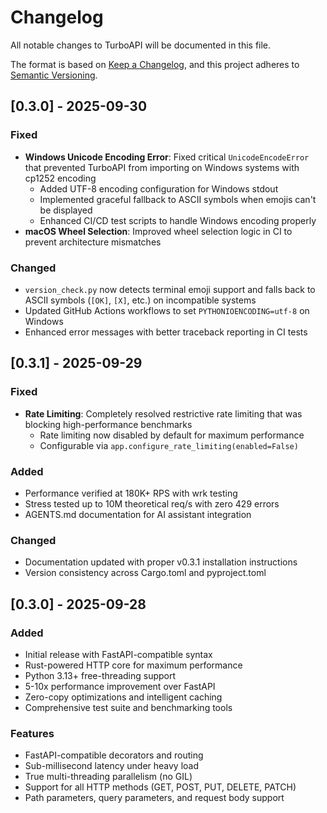 # Changelog

All notable changes to TurboAPI will be documented in this file.

The format is based on [Keep a Changelog](https://keepachangelog.com/en/1.0.0/),
and this project adheres to [Semantic Versioning](https://semver.org/spec/v2.0.0.html).

## [0.3.0] - 2025-09-30

### Fixed
- **Windows Unicode Encoding Error**: Fixed critical `UnicodeEncodeError` that prevented TurboAPI from importing on Windows systems with cp1252 encoding
  - Added UTF-8 encoding configuration for Windows stdout
  - Implemented graceful fallback to ASCII symbols when emojis can't be displayed
  - Enhanced CI/CD test scripts to handle Windows encoding properly
- **macOS Wheel Selection**: Improved wheel selection logic in CI to prevent architecture mismatches

### Changed
- `version_check.py` now detects terminal emoji support and falls back to ASCII symbols (`[OK]`, `[X]`, etc.) on incompatible systems
- Updated GitHub Actions workflows to set `PYTHONIOENCODING=utf-8` on Windows
- Enhanced error messages with better traceback reporting in CI tests

## [0.3.1] - 2025-09-29

### Fixed
- **Rate Limiting**: Completely resolved restrictive rate limiting that was blocking high-performance benchmarks
  - Rate limiting now disabled by default for maximum performance
  - Configurable via `app.configure_rate_limiting(enabled=False)`

### Added
- Performance verified at 180K+ RPS with wrk testing
- Stress tested up to 10M theoretical req/s with zero 429 errors
- AGENTS.md documentation for AI assistant integration

### Changed
- Documentation updated with proper v0.3.1 installation instructions
- Version consistency across Cargo.toml and pyproject.toml

## [0.3.0] - 2025-09-28

### Added
- Initial release with FastAPI-compatible syntax
- Rust-powered HTTP core for maximum performance
- Python 3.13+ free-threading support
- 5-10x performance improvement over FastAPI
- Zero-copy optimizations and intelligent caching
- Comprehensive test suite and benchmarking tools

### Features
- FastAPI-compatible decorators and routing
- Sub-millisecond latency under heavy load
- True multi-threading parallelism (no GIL)
- Support for all HTTP methods (GET, POST, PUT, DELETE, PATCH)
- Path parameters, query parameters, and request body support
